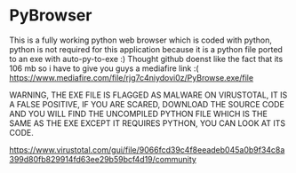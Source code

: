 # PyBrowser
This is a fully working python web browser which is coded with python, python is not required for this application because it is a python file ported to an exe with auto-py-to-exe :) Thought github doenst like the fact that its 106 mb so i have to give you guys a mediafire link :( https://www.mediafire.com/file/rjg7c4niydovi0z/PyBrowse.exe/file

WARNING, THE EXE FILE IS FLAGGED AS MALWARE ON VIRUSTOTAL, IT IS A FALSE POSITIVE, IF YOU ARE SCARED, DOWNLOAD THE SOURCE CODE AND YOU WILL FIND THE UNCOMPILED PYTHON FILE WHICH IS THE SAME AS THE EXE EXCEPT IT REQUIRES PYTHON, YOU CAN LOOK AT ITS CODE.

https://www.virustotal.com/gui/file/9066fcd39c4f8eeadeb045a0b9f34c8a399d80fb829914fd63ee29b59bcf4d19/community
